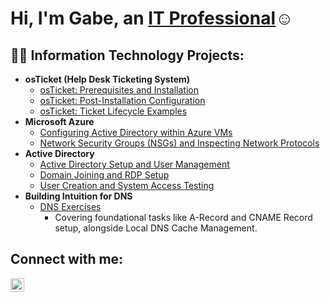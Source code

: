 <h1>Hi, I'm Gabe, an <a href="https://linkedin.com/in/gabe-IT">IT Professional</a>☺</h1>

<h2>👨‍💻 Information Technology Projects:</h2>

- <b>osTicket (Help Desk Ticketing System)</b>
  - [osTicket: Prerequisites and Installation](https://github.com/gabe-IT/osticket-prereqs)
  - [osTicket: Post-Installation Configuration](https://github.com/gabe-IT/post-install-config)
  - [osTicket: Ticket Lifecycle Examples](https://github.com/gabe-IT/ticket-lifecycle)
- <b>Microsoft Azure</b>
  - [Configuring Active Directory within Azure VMs](https://github.com/gabe-IT/configure-ad)
  - [Network Security Groups (NSGs) and Inspecting Network Protocols](https://github.com/gabe-IT/azure-network-protocols)
- <b>Active Directory</b>
  - [Active Directory Setup and User Management](https://github.com/gabe-IT/active-directory-setup-user-management)
  - [Domain Joining and RDP Setup](https://github.com/gabe-IT/domain-joining-rdp-setup)
  - [User Creation and System Access Testing](https://github.com/gabe-IT/user-creation-system-access)
- <b>Building Intuition for DNS</b>
  - [DNS Exercises](https://github.com/gabe-IT/building-intuition-for-dns)
    <ul>
      <li>Covering foundational tasks like A-Record and CNAME Record setup, alongside Local DNS Cache Management.</li>
    </ul>



<h2>Connect with me:</h2>


[<img align="left" alt="Josh | LinkedIn" width="22px" src="https://cdn.jsdelivr.net/npm/simple-icons@v3/icons/linkedin.svg" />][linkedin]


[linkedin]: https://linkedin.com/in/gabe-IT

